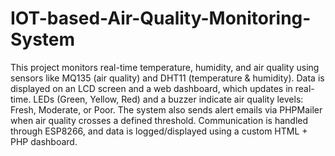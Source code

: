 # IOT-based-Air-Quality-Monitoring-System
This project monitors real-time temperature, humidity, and air quality using sensors like MQ135 (air quality) and DHT11 (temperature & humidity). Data is displayed on an LCD screen and a web dashboard, which updates in real-time. LEDs (Green, Yellow, Red) and a buzzer indicate air quality levels: Fresh, Moderate, or Poor. The system also sends alert emails via PHPMailer when air quality crosses a defined threshold. Communication is handled through ESP8266, and data is logged/displayed using a custom HTML + PHP dashboard.
